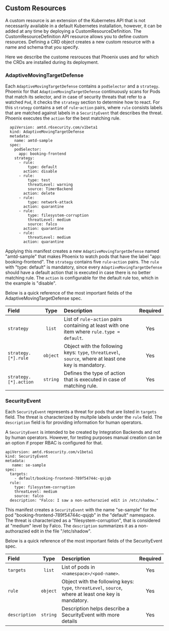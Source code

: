 ## Custom Resources 

A custom resource is an extension of the Kubernetes API that is not necessarily available in a default Kubernetes installation, however, it can be added at any time by deploying a CustomResourceDefinition. 
The CustomResourceDefinition API resource allows you to define custom resources. Defining a CRD object creates a new custom resource with a name and schema that you specify. 

Here we describe the custome resrouces that Phoenix uses and for which the CRDs are installed during its deployment.

### AdaptiveMovingTargetDefense

Each `AdaptiveMovingTargetDefense` contains a `podSelector` and a `strategy`. Phoenix for that `AdaptiveMovingTargetDefense` continuously scans for Pods that match its selector, and in case of security threats that refer to a watched `Pod`, it checks the `strategy` section to determine how to react. 
For this `strategy` contains a set of `rule`-`action` pairs, where `rule` consists labels that are matched against labels in a `SecurityEvent` that describes the threat. Phoenix executes the `action` for the best matching rule. 

```
  apiVersion: amtd.r6security.com/v1beta1
  kind: AdaptiveMovingTargetDefense
  metadata:
    name: amtd-sample
  spec:
    podSelector:
      app: booking-frontend
    strategy:
      - rule: 
          type: default
        action: disable
      - rule: 
          type: test
          threatLevel: warning
          source: TimerBackend
        action: delete
      - rule: 
          type: network-attack
        action: quarantine
      - rule: 
          type: filesystem-corruption
          threatLevel: medium
          source: falco
        action: quarantine
      - rule: 
          threatLevel: medium
        action: quarantine
```

Applying this manifest creates a new `AdaptiveMovingTargetDefense` named "amtd-sample" that makes Phoenix to watch pods that have the label "app: booking-frontend". The `strategy` contains five `rule`-`action` pairs. The `rule` with "type: default" is  mandatory, since every `AdaptiveMovingTargetDefense` should have a default action that is executed in case there is no better matching rule. The `action` is configurable for the default rule too, which in the example is "disable".

Below is a quick reference of the most important fields of the AdaptiveMovingTargetDefense spec.

| Field | Type | Description | Required |
| :--- | :---: | :--- | :---: |
| `strategy` | `list` | List of `rule`-`action` pairs containing at least with one item where `rule.type = default`. | Yes |
| `strategy.[*].rule` | `object` | Object with the following keys: `type`, `threatLevel`, `source`, where at least one key is mandatory. | Yes |
| `strategy.[*].action` | `string` | Defines the type of action that is executed in case of matching rule. | Yes |

### SecurityEvent

Each `SecurityEvent` represents a threat for pods that are listed in `targets` field. The threat is characterized by multpile labels under the `rule` field. The `description` field is for providing information for human operators.

A `SecurityEvent` is intended to be created by Integration Backends and not by human operators. However, for testing purposes manual creation can be an option if proper RBAC is configured for that.

```
apiVersion: amtd.r6security.com/v1beta1
kind: SecurityEvent
metadata:
   name: se-sample
spec:
  targets:
    - default/booking-frontend-789f54744c-qsjqb
  rule:
    type: filesystem-corruption
    threatLevel: medium
    source: falco
  description: "Falco: I saw a non-authorazied edit in /etc/shadow."
```

This manifest creates a `SecurityEvent` with the name "se-sample" for the pod "booking-frontend-789f54744c-qsjqb" in the "default" namespace. The threat is characterized as a "filesystem-corruption", that is considered at "medium" level by Falco. The `description` summarizes it as a non-authorazied edit in the file "/etc/shadow".

Below is a quick reference of the most important fields of the SecurityEvent spec.

| Field | Type | Description | Required |
| :--- | :---: | :--- | :---: |
| `targets` | `list` | List of pods in `<namespace>/<pod-name>`. | Yes |
| `rule` | `object` | Object with the following keys: `type`, `threatLevel`, `source`, where at least one key is mandatory. | Yes |
| `description` | `string` |  Description helps describe a SecurityEvent with more details | Yes |

